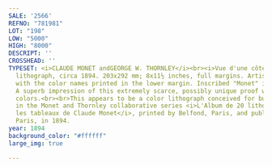 ```yaml
---
SALE: '2566'
REFNO: "781981"
LOT: "198"
LOW: "5000"
HIGH: "8000"
DESCRIPT: ''
CROSSHEAD: ''
TYPESET: <i>CLAUDE MONET andGEORGE W. THORNLEY</i><br><i>Vue d'une côte avec des voiliers</i>.<br><br>Color
  lithograph, circa 1894. 203x292 mm; 8x11½ inches, full margins. Artist's proof,
  with the color names printed in the lower margin. Inscribed "Monet" in pencil, verso.
  A superb impression of this extremely scarce, possibly unique proof with strong
  colors.<br><br>This appears to be a color lithograph conceived for but not included
  in the Monet and Thornley collaborative series <i>L'Album de 20 lithographies d'apres
  les tableaux de Claude Monet</i>, printed by Belfond, Paris, and published by Goupil,
  Paris, in 1894.
year: 1894
background_color: "#ffffff"
large_img: true

---
```

